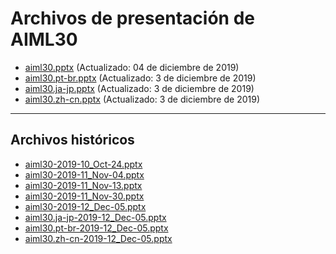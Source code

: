 <!--
This is a machine generated file, and should not be edited, as it will be overwritten with future updates.
-->

# <a name="aiml30-presentation-files"></a>Archivos de presentación de AIML30

- [aiml30.pptx](https://globaleventcdn.blob.core.windows.net/assets/aiml/aiml30/aiml30.pptx) (Actualizado: 04 de diciembre de 2019)
- [aiml30.pt-br.pptx](https://globaleventcdn.blob.core.windows.net/assets/aiml/aiml30/aiml30.pt-br.pptx) (Actualizado: 3 de diciembre de 2019)
- [aiml30.ja-jp.pptx](https://globaleventcdn.blob.core.windows.net/assets/aiml/aiml30/aiml30.ja-jp.pptx) (Actualizado: 3 de diciembre de 2019)
- [aiml30.zh-cn.pptx](https://globaleventcdn.blob.core.windows.net/assets/aiml/aiml30/aiml30.zh-cn.pptx) (Actualizado: 3 de diciembre de 2019)
---
## <a name="historical-files"></a>Archivos históricos
- [aiml30-2019-10_Oct-24.pptx](https://globaleventcdn.blob.core.windows.net/assets/aiml/aiml30/aiml30-2019-10_Oct-24.pptx)
- [aiml30-2019-11_Nov-04.pptx](https://globaleventcdn.blob.core.windows.net/assets/aiml/aiml30/aiml30-2019-11_Nov-04.pptx)
- [aiml30-2019-11_Nov-13.pptx](https://globaleventcdn.blob.core.windows.net/assets/aiml/aiml30/aiml30-2019-11_Nov-13.pptx)
- [aiml30-2019-11_Nov-30.pptx](https://globaleventcdn.blob.core.windows.net/assets/aiml/aiml30/aiml30-2019-11_Nov-30.pptx)
- [aiml30-2019-12_Dec-05.pptx](https://globaleventcdn.blob.core.windows.net/assets/aiml/aiml30/aiml30-2019-12_Dec-05.pptx)
- [aiml30.ja-jp-2019-12_Dec-05.pptx](https://globaleventcdn.blob.core.windows.net/assets/aiml/aiml30/aiml30.ja-jp-2019-12_Dec-05.pptx)
- [aiml30.pt-br-2019-12_Dec-05.pptx](https://globaleventcdn.blob.core.windows.net/assets/aiml/aiml30/aiml30.pt-br-2019-12_Dec-05.pptx)
- [aiml30.zh-cn-2019-12_Dec-05.pptx](https://globaleventcdn.blob.core.windows.net/assets/aiml/aiml30/aiml30.zh-cn-2019-12_Dec-05.pptx)


